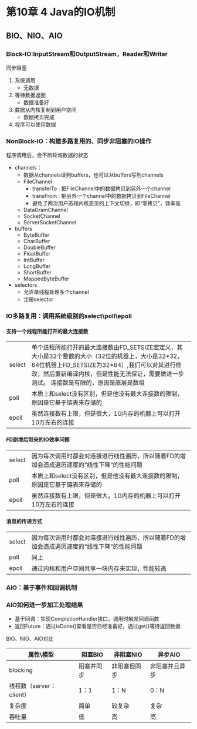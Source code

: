 # 第10章 4 Java的IO机制

## BIO、NIO、AIO

### Block-IO:InputStream和OutputStream，Reader和Writer

同步阻塞

1. 系统调用
   - 无数据
2. 等待数据返回
   - 数据准备好
3. 数据从内核复制到用户空间
   - 数据拷贝完成
4. 程序可以使用数据



### NonBlock-IO：构建多路复用的、同步非阻塞的IO操作

程序调用后，会不断轮询数据的状态

- channels：
  - 数据从channels读到buffers，也可以从buffers写到channels
  - FileChannel
    - transferTo : 把FileChannel中的数据拷贝到另外一个channel
    - transFrom : 把另外一个channel中的数据拷贝到FileChannel
    - 避免了两次用户态和内核态见的上下文切换，即“零拷贝”，效率高
  - DataGramChannel
  - SocketChannel
  - ServerSocketChannel
- buffers
  - ByteBuffer
  - CharBuffer
  - DoubleBuffer
  - FloatBuffer
  - IntBuffer
  - LongBuffer
  - ShortBuffer
  - MappedByteBuffer
- selectors
  - 允许单线程处理多个channel
  - 注册selector



### IO多路复用：调用系统级别的select\poll\epoll

#### 支持一个线程所能打开的最大连接数

|        |                                                              |
| ------ | ------------------------------------------------------------ |
| select | 单个进程所能打开的最大连接数由FD_SETSIZE宏定义，其大小是32个整数的大小（32位的机器上，大小是32\*32，64位机器上FD_SETSIZE为32\*64）,我们可以对其进行修改，然后重新编译内核，但是性能无法保证，需要做进一步测试。    连接数是有限的，原因是底层是数组 |
| poll   | 本质上和select没有区别，但是他没有最大连接数的限制，原因是它基于链表来存储的 |
| epoll  | 虽然连接数有上限，但是很大，1G内存的机器上可以打开10万左右的连接 |

#### FD剧增后带来的IO效率问题

|        |                                                              |
| ------ | ------------------------------------------------------------ |
| select | 因为每次调用时都会对连接进行线性遍历，所以随着FD的增加会造成遍历速度的“线性下降“的性能问题 |
| poll   | 本质上和select没有区别，但是他没有最大连接数的限制，原因是它基于链表来存储的 |
| epoll  | 虽然连接数有上限，但是很大，1G内存的机器上可以打开10万左右的连接 |

#### 消息的传递方式

|        |                                                              |
| ------ | ------------------------------------------------------------ |
| select | 因为每次调用时都会对连接进行线性遍历，所以随着FD的增加会造成遍历速度的“线性下降“的性能问题 |
| poll   | 同上                                                         |
| epoll  | 通过内核和用户空间共享一块内存来实现，性能较高               |



### AIO：基于事件和回调机制

### AIO如何进一步加工处理结果

- 基于回调：实现CompletionHandler接口，调用时触发回调函数
- 返回Future：通过isDone()查看是否已经准备好，通过get()等待返回数据



BIO、NIO、AIO对比

| 属性\模型                | 阻塞BIO    | 非阻塞NIO    | 异步AIO        |
| ------------------------ | ---------- | ------------ | -------------- |
| blocking                 | 阻塞并同步 | 非阻塞但同步 | 非阻塞并且异步 |
| 线程数（server：client） | 1：1       | 1：N         | 0：N           |
| 复杂度                   | 简单       | 较复杂       | 复杂           |
| 吞吐量                   | 低         | 高           | 高             |







